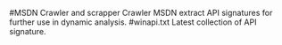 
#MSDN Crawler and scrapper
Crawler MSDN extract API signatures for further use in dynamic analysis.
#winapi.txt
Latest collection of API signature.
